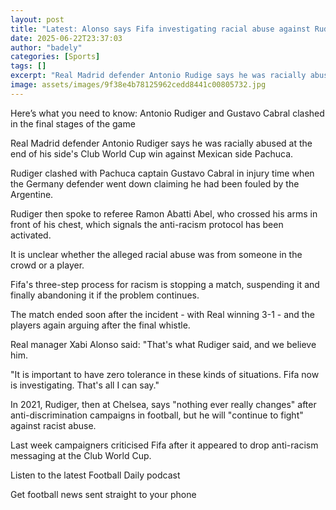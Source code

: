 ```yaml
---
layout: post
title: "Latest: Alonso says Fifa investigating racial abuse against Rudiger"
date: 2025-06-22T23:37:03
author: "badely"
categories: [Sports]
tags: []
excerpt: "Real Madrid defender Antonio Rudige says he was racially abused towards the end of their Fifa Club World Cup game."
image: assets/images/9f38e4b78125962cedd8441c00805732.jpg
---
```


Here’s what you need to know: Antonio Rudiger and Gustavo Cabral clashed in the final stages of the game

Real Madrid defender Antonio Rudiger says he was racially abused at the end of his side's Club World Cup win against Mexican side Pachuca.

Rudiger clashed with Pachuca captain Gustavo Cabral in injury time when the Germany defender went down claiming he had been fouled by the Argentine.

Rudiger then spoke to referee Ramon Abatti Abel, who crossed his arms in front of his chest, which signals the anti-racism protocol has been activated.

It is unclear whether the alleged racial abuse was from someone in the crowd or a player.

Fifa's three-step process for racism is stopping a match, suspending it and finally  abandoning it if the problem continues.

The match ended soon after the incident - with Real winning 3-1 - and the players again arguing after the final whistle.

Real manager Xabi Alonso said: "That's what Rudiger said, and we believe him.

"It is important to have zero tolerance in these kinds of situations. Fifa now is investigating. That's all I can say."

In 2021, Rudiger, then at Chelsea, says "nothing ever really changes" after anti-discrimination campaigns in football, but he will "continue to fight" against racist abuse.

Last week campaigners criticised Fifa after it appeared to drop anti-racism messaging at the Club World Cup.

Listen to the latest Football Daily podcast

Get football news sent straight to your phone

